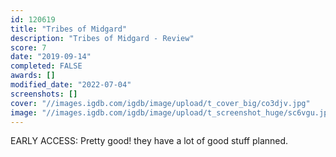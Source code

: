```yaml
---
id: 120619
title: "Tribes of Midgard"
description: "Tribes of Midgard - Review"
score: 7
date: "2019-09-14"
completed: FALSE
awards: []
modified_date: "2022-07-04"
screenshots: []
cover: "//images.igdb.com/igdb/image/upload/t_cover_big/co3djv.jpg"
image: "//images.igdb.com/igdb/image/upload/t_screenshot_huge/sc6vgu.jpg"
---
```

EARLY ACCESS: Pretty good! they have a lot of good stuff planned.